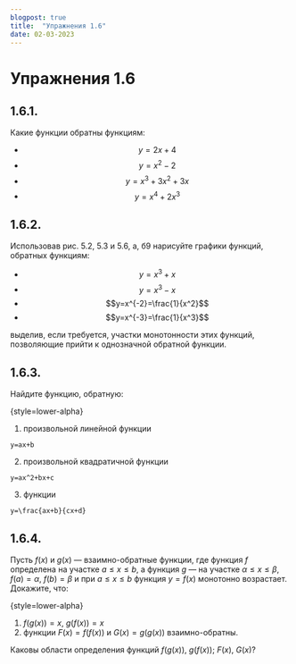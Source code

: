 ```yaml
---
blogpost: true
title:  "Упражнения 1.6"
date: 02-03-2023
---
```

# Упражнения 1.6

## 1.6.1.

Какие функции обратны функциям:

* $$y=2x+4$$
* $$y=x^2-2$$
* $$y=x^3+3x^2+3x$$
* $$y=x^4+2x^3$$

## 1.6.2.

Использовав рис. 5.2, 5.3 и 5.6, а, б9
нарисуйте графики функций, обратных 
функциям:

* $$y=x^3+x$$
* $$y=x^3-x$$
* $$y=x^{-2}=\frac{1}{x^2}$$
* $$y=x^{-3}=\frac{1}{x^3}$$

выделив, если
требуется, участки монотонности этих 
функций, позволяющие прийти к однозначной
обратной функции.

## 1.6.3.

Найдите функцию, обратную:

{style=lower-alpha}
1. произвольной линейной функции
```{math}
y=ax+b
```
2. произвольной квадратичной функции
```{math}
y=ax^2+bx+c
```
3. функции
```{math}
y=\frac{ax+b}{cx+d}
```

## 1.6.4.

Пусть $f(x)$ и $g(x)$ —
взаимно-обратные функции, где функция $f$ определена на
участке $a\leqslant x \leqslant b$, а функция $g$ —
на участке
$\alpha\leqslant x \leqslant \beta$, $f(a)=\alpha$, $f(b)=\beta$ и при $a\leqslant x \leqslant b$
функция $y=f(x)$ монотонно возрастает.
Докажите, что:

{style=lower-alpha}
1. $f(g(x))=x$, $g(f(x))=x$
2. функции $F(x)=f(f(x))$ и $G(x)=g(g(x))$
взаимно-обратны.

Каковы области  определения функций $f(g(x))$, $g(f(x))$; $F(x)$, $G(x)$?